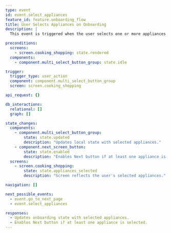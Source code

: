 ```yaml
---
type: event
id: event.select_appliances
feature_id: feature.onboarding_flow
title: User Selects Appliances on Onboarding
description: |
  This event is triggered when the user selects one or more appliances (e.g., Oven, Microwave, Blender) using a multi-select button group on the Cooking & Shopping onboarding screen. The app updates the local onboarding state with the selected appliances and enables the Next button if at least one is selected.

preconditions:
  screens:
    - screen.cooking_shopping: state.rendered
  components:
    - component.multi_select_button_group: state.idle

trigger:
  trigger_type: user_action
  component: component.multi_select_button_group
  screen: screen.cooking_shopping

api_request: {}

db_interactions:
  relational: []
  graph: []

state_changes:
  components:
    - component.multi_select_button_group:
        state: state.updated
        description: "Updates local state with selected appliances."
    - component.next_screen_button:
        state: state.enabled
        description: "Enables Next button if at least one appliance is selected."
  screens:
    - screen.cooking_shopping:
        state: state.appliances_selected
        description: "Screen reflects the user's selected appliances."

navigation: []

next_possible_events:
  - event.go_to_next_page
  - event.select_appliances

responses:
  - Updates onboarding state with selected appliances.
  - Enables Next button if at least one appliance is selected.
---
```

